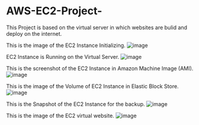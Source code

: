 # AWS-EC2-Project-
This Project is based on the virtual server in which websites are bulid and deploy on the internet.

This is the image of the EC2 Instance Initializing.
![image](https://user-images.githubusercontent.com/104744741/213938976-648e01d8-5dcb-425d-addb-8c6a16827cc3.png)

EC2 Instance is Running on the Virtual Server.
![image](https://user-images.githubusercontent.com/104744741/213938980-e6467e41-5946-4fbd-b2f2-e9999d1a046e.png)

This is the screenshot of the EC2 Instance in Amazon Machine Image (AMI).
![image](https://user-images.githubusercontent.com/104744741/213938993-7c3498bd-98f3-4183-81df-673fb9f9b9f1.png)

This is the image of the Volume of EC2 Instance in Elastic Block Store.
![image](https://user-images.githubusercontent.com/104744741/213938999-ba4372c3-8db6-441d-a352-31593518098e.png)

This is the Snapshot of the EC2 Instance for the backup.
![image](https://user-images.githubusercontent.com/104744741/213939007-a9183358-a548-4e0e-bc81-8be422e65390.png)

This is the image of the EC2 virtual website.
![image](https://user-images.githubusercontent.com/104744741/217957629-19dfb526-c078-4448-a926-1b483f98f302.png)

